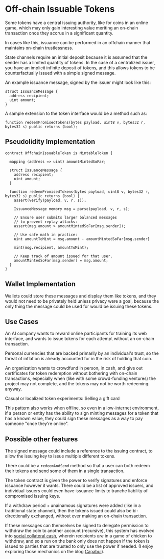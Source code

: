 # Off-chain Issuable Tokens

Some tokens have a central issuing authority, like for coins in an online game, which may only gain interesting value meriting an on-chain transaction once they accrue in a significant quantity.

In cases like this, issuance can be performed in an offchain manner that maintains on-chain trustlessness.

State channels require an initial deposit because it is assumed that the sender has a limited quantity of tokens. In the case of a centralized issuer, you have an implicit infinite deposit of tokens, and this allows tokens to be counterfactually issued with a simple signed message.

An example issuance message, signed by the issuer might look like this:

```
struct IssuanceMessage {
  address recipient;
  uint amount;
}
```

A sample extension to the token interface would be a method such as:

```solidity
function redeemPromisedTokens(bytes payload, uint8 v, bytes32 r, bytes32 s) public returns (bool);
```

## Pseudolidity Implementation

```
contract OffchainIssuableToken is MintableToken {

  mapping (address => uint) amountMintedSoFar;

  struct IssuanceMessage {
    address recipient;
    uint amount;
  }

  function redeemPromisedTokens(bytes payload, uint8 v, bytes32 r, bytes32 s) public returns (bool) {
    assert(verify(payload, v, r, s));

    IssuanceMessage memory msg = parse(payload, v, r, s);

    // Ensure user submits larger balanced messages
    // to prevent replay attacks:
    assert(msg.amount > amountMintedSoFar[msg.sender]);

    // Use safe math in practice:
    uint amountToMint = msg.amount - amountMintedSoFar[msg.sender]

    mint(msg.recipient, amountToMint);

    // Keep track of amount issued for that user.
    amountMintedSoFar[msg.sender] = msg.amount;
  }
}
```

## Wallet Implementation

Wallets could store these messages and display them like tokens, and they would not need to be privately held unless privacy were a goal, because the only thing the message could be used for would be issuing these tokens.

## Use Cases

An AI company wants to reward online participants for training its web interface, and wants to issue tokens for each attempt without an on-chain transaction.

Personal currencies that are backed primarily by an individual's trust, so the threat of inflation is already accounted for in the risk of holding that coin.

An organization wants to crowdfund in person, in cash, and give out certificates for token redemption without bothering with on-chain transactions, especially when (like with some crowd-funding ventures) the project may not complete, and the tokens may not be worth redeeming anyway.

Casual or localized token experiments: Selling a gift card

This pattern also works when offline, so even in a low-internet environment, if a person or entity has the ability to sign minting messages for a token that has a known value, they could sign these messages as a way to pay someone "once they're online".


## Possible other features

The signed message could include a reference to the issuing contract, to allow the issuing key to issue multiple different tokens.

There could be a `redeemAndSend` method so that a user can both redeem their tokens and send some of them in a single transaction.

The token contract is given the power to verify signatures and enforce issuance however it wants. There could be a list of approved issuers, and individual issuers could even have issuance limits to tranche liability of compromised issuing keys.

If a withdraw period + unainamous signatures were added (like in a traditional state channel), then the tokens issued could also be bi-directionally exchanged, without ever making an on-chain transaction.

If these messages can themselves be signed to delegate permission to withdraw the coin to another account (recursive), this system has evolved into [social collateral cash](https://gist.github.com/danfinlay/73b6ffd11aea5a85767fe20c6ad868c5), wherein recipients _are_ in a game of chicken to withdraw, and so a run on the bank only does not happen if the token is issued to parties that are trusted to only use the power if needed. (I enjoy exploring those mechanics on the blog [Capabul](https://medium.com/capabul)).

